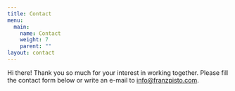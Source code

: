 ```yaml
---
title: Contact
menu:
  main:
    name: Contact
    weight: 7
    parent: ""
layout: contact
---
```

Hi there! Thank you so much for your interest in working together. Please fill the contact form below or write an e-mail to [info@franzpisto.com](<mailto: info@franzpisto.com>).
